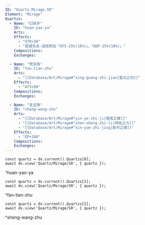 ```yaml
---
ID: "Quartz.Mirage.SR"
Element: "Mirage"
Quartzs:
  - Name: "幻妖牙"
    ID: "huan-yao-ya"
    Arts:
    Effects:
      - "STR+30"
      - "普通攻击·战技附加「ATS-25%(10%)」、「ADF-25%(10%)」"
    Compositions:
    Exchanges:

  - Name: "梵天珠"
    ID: "fan-tian-zhu"
    Arts:
      - "[[Database/Art/Mirage#^xing-guang-zhi-jian|星光之剑]]"
    Effects:
      - "ATS+80"
    Compositions:
    Exchanges:

  - Name: "圣王珠"
    ID: "sheng-wang-zhu"
    Arts:
      - "[[Database/Art/Mirage#^yin-ye-zhi-ji|银夜之棘]]"
      - "[[Database/Art/Mirage#^shen-sheng-zhi-li|神圣之力]]"
      - "[[Database/Art/Mirage#^xin-yue-zhi-jing|新月之镜]]"
    Effects:
      - "EP+180"
    Compositions:
    Exchanges:
---
```

```dataviewjs
const quartz = dv.current().Quartzs[0];
await dv.view('Quartz/Mirage/SR', { quartz });
```
^huan-yao-ya

```dataviewjs
const quartz = dv.current().Quartzs[1];
await dv.view('Quartz/Mirage/SR', { quartz });
```
^fan-tian-zhu


```dataviewjs
const quartz = dv.current().Quartzs[2];
await dv.view('Quartz/Mirage/SR', { quartz });
```
^sheng-wang-zhu

